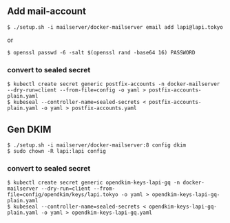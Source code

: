 ## Add mail-account
```
$ ./setup.sh -i mailserver/docker-mailserver email add lapi@lapi.tokyo
```
or
```
$ openssl passwd -6 -salt $(openssl rand -base64 16) PASSWORD
```

### convert to sealed secret
```
$ kubectl create secret generic postfix-accounts -n docker-mailserver --dry-run=client --from-file=config -o yaml > postfix-accounts-plain.yaml
$ kubeseal --controller-name=sealed-secrets < postfix-accounts-plain.yaml -o yaml > postfix-accounts.yaml
```

## Gen DKIM
```
$ ./setup.sh -i mailserver/docker-mailserver:8 config dkim
$ sudo chown -R lapi:lapi config
```

### convert to sealed secret
```
$ kubectl create secret generic opendkim-keys-lapi-gq -n docker-mailserver --dry-run=client --from-file=config/opendkim/keys/lapi.tokyo -o yaml > opendkim-keys-lapi-gq-plain.yaml
$ kubeseal --controller-name=sealed-secrets < opendkim-keys-lapi-gq-plain.yaml -o yaml > opendkim-keys-lapi-gq.yaml
```
